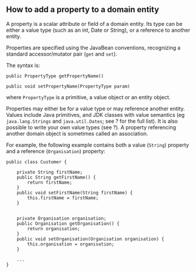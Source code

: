 How to add a property to a domain entity
----------------------------------------

A property is a scalar attribute or field of a domain entity. Its type
can be either a value type (such as an int, Date or String), or a
reference to another entity.

Properties are specified using the JavaBean conventions, recognizing a
standard accessor/mutator pair (`get` and `set`).

The syntax is:

    public PropertyType getPropertyName() 

    public void setPropertyName(PropertyType param)

where `PropertyType` is a primitive, a value object or an entity object.

Properties may either be for a value type or may reference another
entity. Values include Java primitives, and JDK classes with value
semantics (eg `java.lang.Strings` and `java.util.Dates`; see ? for the
full list). It is also possible to write your own value types (see ?). A
property referencing another domain object is sometimes called an
association.

For example, the following example contains both a value (`String`)
property and a reference (`Organisation`) property:

    public class Customer {

        private String firstName;
        public String getFirstName() {
            return firstName;
        }
        public void setFirstName(String firstName) {
            this.firstName = firstName;
        }


        private Organisation organisation;
        public Organisation getOrganisation() {
            return organisation;
        }
        public void setOrganisation(Organisation organisation) { 
            this.organisation = organisation;
        }

        ...
    }

